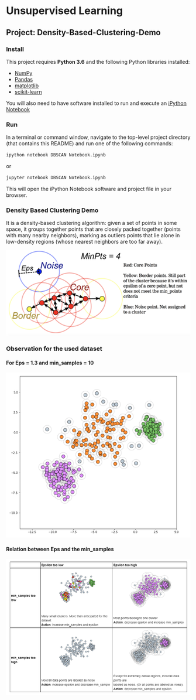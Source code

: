 # Unsupervised Learning
## Project: Density-Based-Clustering-Demo

### Install

This project requires **Python 3.6** and the following Python libraries installed:

- [NumPy](http://www.numpy.org/)
- [Pandas](http://pandas.pydata.org)
- [matplotlib](http://matplotlib.org/)
- [scikit-learn](http://scikit-learn.org/stable/)

You will also need to have software installed to run and execute an [iPython Notebook](http://ipython.org/notebook.html)

### Run

In a terminal or command window, navigate to the top-level project directory (that contains this README) and run one of the following commands:

```bash
ipython notebook DBSCAN Notebook.ipynb
```  
or
```bash
jupyter notebook DBSCAN Notebook.ipynb
```

This will open the iPython Notebook software and project file in your browser.

### Density Based Clustering Demo

It is a density-based clustering algorithm: given a set of points in some space, it groups together points that are closely packed together (points with many nearby neighbors), marking as outliers points that lie alone in low-density regions (whose nearest neighbors are too far away).

![png](https://github.com/shashank136/Density-Based-Clustering-Demo/blob/master/images/dbcluster.png)

### Observation for the used dataset

#### For Eps = 1.3 and min_samples = 10

![png](https://github.com/shashank136/Density-Based-Clustering-Demo/blob/master/images/dbcluster1.png)

#### Relation between Eps and the min_samples

![png](https://github.com/shashank136/Density-Based-Clustering-Demo/blob/master/images/dbcluster2.png)
